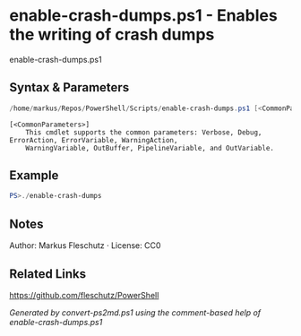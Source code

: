 # enable-crash-dumps.ps1 - Enables the writing of crash dumps

enable-crash-dumps.ps1

## Syntax & Parameters
```powershell
/home/markus/Repos/PowerShell/Scripts/enable-crash-dumps.ps1 [<CommonParameters>]
```

```
[<CommonParameters>]
    This cmdlet supports the common parameters: Verbose, Debug, ErrorAction, ErrorVariable, WarningAction, 
    WarningVariable, OutBuffer, PipelineVariable, and OutVariable.
```

## Example
```powershell
PS>./enable-crash-dumps
```


## Notes
Author: Markus Fleschutz · License: CC0

## Related Links
https://github.com/fleschutz/PowerShell

*Generated by convert-ps2md.ps1 using the comment-based help of enable-crash-dumps.ps1*
